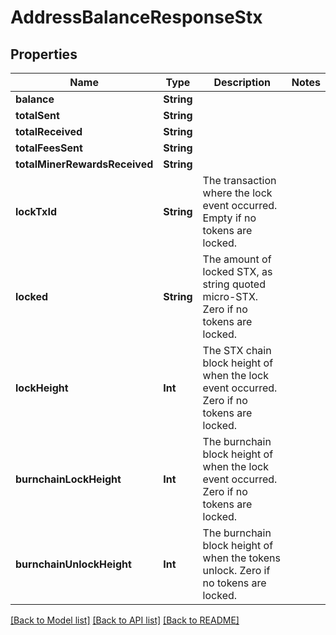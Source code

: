 # AddressBalanceResponseStx

## Properties
Name | Type | Description | Notes
------------ | ------------- | ------------- | -------------
**balance** | **String** |  | 
**totalSent** | **String** |  | 
**totalReceived** | **String** |  | 
**totalFeesSent** | **String** |  | 
**totalMinerRewardsReceived** | **String** |  | 
**lockTxId** | **String** | The transaction where the lock event occurred. Empty if no tokens are locked. | 
**locked** | **String** | The amount of locked STX, as string quoted micro-STX. Zero if no tokens are locked. | 
**lockHeight** | **Int** | The STX chain block height of when the lock event occurred. Zero if no tokens are locked. | 
**burnchainLockHeight** | **Int** | The burnchain block height of when the lock event occurred. Zero if no tokens are locked. | 
**burnchainUnlockHeight** | **Int** | The burnchain block height of when the tokens unlock. Zero if no tokens are locked. | 

[[Back to Model list]](../README.md#documentation-for-models) [[Back to API list]](../README.md#documentation-for-api-endpoints) [[Back to README]](../README.md)


